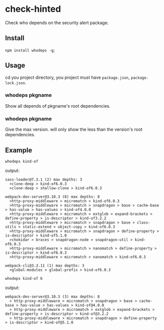 # check-hinted
Check who depends on the security alert package.
## Install
`npm install whodeps -g`;

## Usage
cd you project directory, you project must have `package.json`, `package-lock.json`.

### whodeps pkgname
Show all depends of pkgname's root dependencies.
### whodeps pkgname <max version>
Give the max version. will only show the less than the version's root dependencies.

## Example
`whodeps kind-of`

output: 
```
sass-loader@7.3.1 (2) max depths: 3
  >clone-deep > kind-of6.0.3
  >clone-deep > shallow-clone > kind-of6.0.3

webpack-dev-server@3.10.3 (8) max depths: 8
  >http-proxy-middleware > micromatch > kind-of6.0.3
  >http-proxy-middleware > micromatch > snapdragon > base > cache-base > has-value > has-values > kind-of4.0.0
  >http-proxy-middleware > micromatch > extglob > expand-brackets > define-property > is-descriptor > kind-of3.2.2
  >http-proxy-middleware > micromatch > snapdragon > base > class-utils > static-extend > object-copy > kind-of6.0.3
  >http-proxy-middleware > micromatch > snapdragon > define-property > is-descriptor > kind-of5.1.0
  >chokidar > braces > snapdragon-node > snapdragon-util > kind-of6.0.3
  >http-proxy-middleware > micromatch > nanomatch > define-property > is-descriptor > kind-of6.0.3
  >http-proxy-middleware > micromatch > nanomatch > kind-of6.0.3

webpack-cli@3.3.11 (1) max depths: 3
  >global-modules > global-prefix > kind-of6.0.3
```

`whodeps kind-of 6`

output: 
```
webpack-dev-server@3.10.3 (3) max depths: 8
  > http-proxy-middleware > micromatch > snapdragon > base > cache-base > has-value > has-values > kind-of@4.0.0
  > http-proxy-middleware > micromatch > extglob > expand-brackets > define-property > is-descriptor > kind-of@3.2.2
  > http-proxy-middleware > micromatch > snapdragon > define-property > is-descriptor > kind-of@5.1.0
```
